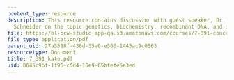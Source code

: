 ```yaml
---
content_type: resource
description: This resource contains discussion with guest speaker, Dr. Kate Bacon
  Schneider on the topic genetics, biochemistry, recombinant DNA, and development.
file: https://ol-ocw-studio-app-qa.s3.amazonaws.com/courses/7-391-concept-centered-teaching-fall-2005/0645c9bf1f96c5d416e905bfefe5a3ed_7_391_kate.pdf
file_type: application/pdf
parent_uid: 27a5598f-438d-35a0-e563-1445ac9c0563
resourcetype: Document
title: 7_391_kate.pdf
uid: 0645c9bf-1f96-c5d4-16e9-05bfefe5a3ed
---
```

